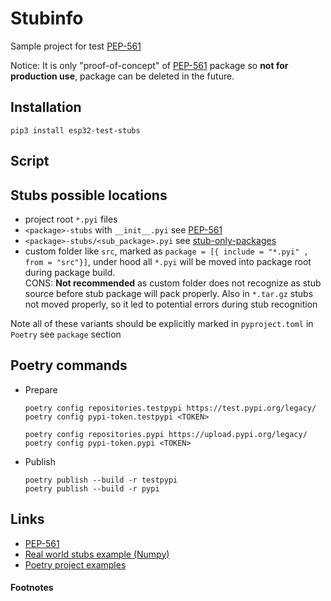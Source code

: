 Stubinfo
================

Sample project for test [PEP-561][1]

Notice: It is only "proof-of-concept" of [PEP-561][1] package so **not for production use**, 
package can be deleted in the future. 

## Installation

```shell 
pip3 install esp32-test-stubs
```

## Script


## Stubs possible locations

- project root `*.pyi` files
- `<package>-stubs` with `__init__.pyi` see [PEP-561](https://www.python.org/dev/peps/pep-0561)
- `<package>-stubs/<sub_package>.pyi` see [stub-only-packages](https://www.python.org/dev/peps/pep-0561/#stub-only-packages)
- custom folder like `src`, marked as `package = [{ include = "*.pyi" , from = "src"}]`,
  under hood all `*.pyi` will be moved into package root during package build.  
  CONS: **Not recommended** as custom folder does not recognize as stub source before stub package will pack properly. 
  Also in `*.tar.gz` stubs not moved properly, so it led to potential errors during stub recognition   

Note all of these variants should be explicitly marked in `pyproject.toml` in `Poetry` see `package` section

## Poetry commands

- Prepare
  ```shell 
  poetry config repositories.testpypi https://test.pypi.org/legacy/
  poetry config pypi-token.testpypi <TOKEN>

  poetry config repositories.pypi https://upload.pypi.org/legacy/
  poetry config pypi-token.pypi <TOKEN>
  ```

- Publish
  ```shell 
  poetry publish --build -r testpypi
  poetry publish --build -r pypi
  ```

## Links

- [PEP-561](https://www.python.org/dev/peps/pep-0561)
- [Real world stubs example (Numpy)](https://github.com/numpy/numpy-stubs)
- [Poetry project examples](https://github.com/python-poetry/poetry/tree/master/tests/masonry/builders/fixtures/pep_561_stub_only)

#### Footnotes
[1]: https://www.python.org/dev/peps/pep-0561
